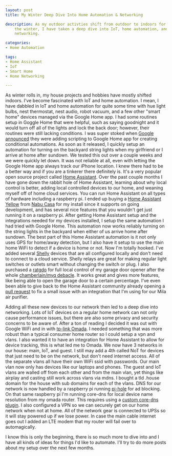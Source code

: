 ```yaml
---
layout: post
title: My Winter Deep Dive Into Home Automation & Networking

description: As my outdoor activties shift from outdoor to indoors for
    the winter, I have taken a deep dive into IoT, home automation, and
    networking.

categories:
- Home Automation

tags:
- Home Assistant
- IoT
- Smart Home
- Home Networking

---
```

As winter rolls in, my house projects and hobbies have mostly
shifted indoors. I've become fascinated with IoT and home automation.
I mean, I have dabbled in IoT and home automation for
quite some time with hue light bulbs, nest thermostat, nest audio,
robot vacuum, and a few other "smart home" devices managed via the Google
Home app. I had some routines setup in Goggle Home that were helpful, such as saying
goodnight and it would turn off all of the lights and lock the back door;
however, their routines were still lacking conditions. I was super stoked when [Google
announced] they were adding scripting to Google Home app for
creating conditional automations. As soon as it released, I quickly setup an
automation for turning on the backyard string lights when my girlfriend or I
arrive at home after sundown. We tested this out over a couple weeks
and we were quickly let down. It was not reliable at all, even with letting the
Google Home app always track our iPhone location. I knew there had to be
a better way and if you are a tinkerer there definitely is. It's a very
popular open source project called [Home Assistant]. Over the past couple
months I have gone down the rabbit hole of Home Assistant, learning about
why local control is better, adding local controlled devices to our home, and
weaning myself off of home cloud services. You can run Home Assistant on all
types of hardware including a raspberry pi. I ended up buying a
[Home Assistant Yellow] from [Nabu Casa] for my install since it supports on
going development, and has several nice features that you wouldn't get
just running it on a raspberry pi. After getting Home Assistant setup and the
integrations needed for my devices installed, I setup the same automation I
had tried with Google Home. This automation now works reliably turning on the
string lights in the backyard when either of us arrive home after sundown.
The best part of this Home Assistant automation is it not only uses GPS for
home/away detection, but I also have it setup to use the main home WiFi to
detect if a device is home or not. Now I'm totally hooked.
I've added several [Shelly] devices that are all configured locally and don't
need to connect to a cloud service. Shelly relays are great for making
regular light switches or outlets smart without changing the switch or
plug. I also purchased a [ratgdo] for full local control of my garage door opener
after the whole [chamberlain/myq debacle]. It works great and gives more
features, like being able to open the garage door to a certain
percentage.
I've even been able to give back to the Home Assistant community already
opening a [pull request] to fix a small issue with an integration that I'm
using for our Mila air purifier.

Adding all these new devices to our network then led to a deep dive into networking.
Lots of IoT devices on a regular home network can not only cause performance issues,
but there are also some privacy and security concerns to be aware of. After a ton of
reading I decided it was out with Google WiFi and in with [tp-link Omada].
I needed something that was more robust than a typical consumer home
router so I could setup a vpn and vlans. I also wanted it to have an
integration for Home Assistant to allow for device tracking, this is what led me to Omada.
We now have 3 networks in our house: main, IoT, and guest. I
still may add a 4th called NoT for devices that just need to be on the
network, but don't need internet access. All of the separate vlans all
have their own WiFi ssid with passwords. Our main vlan
now only has devices like our laptops and phones. The guest and IoT vlans are
walled off from each other and from the main vlan, yet things like airplay and
casting still work across vlans via mdns.
I bought a tld .house domain for the house with sub domains for each of the vlans.
DNS for our network is now handled by a raspberry pi running [pi-hole] for ad blocking.
On that same raspberry pi I'm running core-dns for local device name
resolution from my omada router. This requires using a [custom core-dns plugin].
I also configured a VPN so we can securely get on our home network when not at
home. All of the network gear is connected to UPSs so it will stay
powered up if we lose power. In case the main cable internet goes out I added an
LTE modem that my router will fail over to automagically.

I know this is only the beginning, there is so much more to dive into
and I have all kinds of ideas for things I'd like to automate. I'll try
to do more posts about my setup over the next few months.


[Shelly]: https://shelly.com
[Google announced]: https://www.googlenestcommunity.com/t5/Blog/Create-powerful-automations-with-our-new-script-editor-now-available-in/ba-p/433461
[Home Assistant]: https://www.home-assistant.io/
[Home Assistant Yellow]: https://www.home-assistant.io/installation/#extend-with-home-assistant-yellow
[Nabu Casa]: https://www.nabucasa.com/
[tp-link Omada]: https://www.tp-link.com/us/omada-sdn/
[custom core-dns plugin]: https://github.com/dougbw/coredns_omada
[pi-hole]: https://pi-hole.net/
[chamberlain/myq debacle]: https://9to5mac.com/2023/11/08/chamberlain-myq-blocks-homebridge/
[ratgdo]: https://paulwieland.github.io/ratgdo/
[pull request]: https://github.com/sanghviharshit/ha-mila/pull/32
